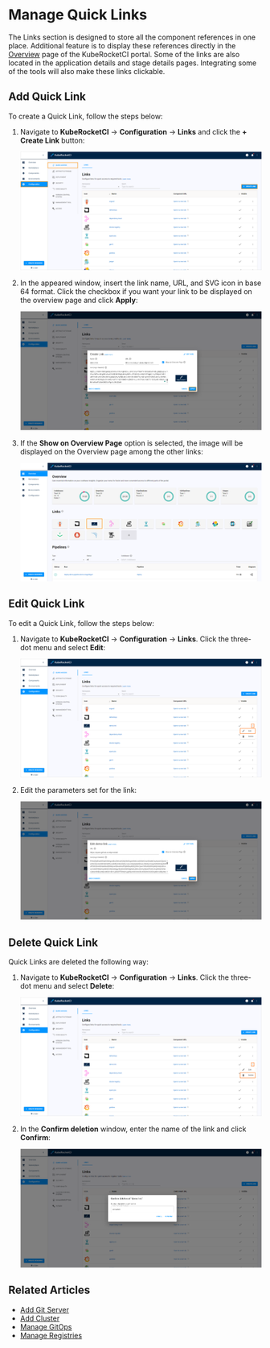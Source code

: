 # Manage Quick Links

The Links section is designed to store all the component references in one place. Additional feature is to display these references directly in the [Overview](index.md) page of the KubeRocketCI portal. Some of the links are also located in the application details and stage details pages. Integrating some of the tools will also make these links clickable.

## Add Quick Link

To create a Quick Link, follow the steps below:

1. Navigate to **KubeRocketCI** -> **Configuration** -> **Links** and click the **+ Create Link** button:

    ![Links section](../assets/user-guide/links_section.png "Links section")

2. In the appeared window, insert the link name, URL, and SVG icon in base 64 format. Click the checkbox if you want your link to be displayed on the overview page and click **Apply**:

    ![Create reference menu](../assets/user-guide/create_link_menu.png "Create reference menu")

3. If the **Show on Overview Page** option is selected, the image will be displayed on the Overview page among the other links:

    ![Added link](../assets/user-guide/links_on_the_overview.png "Added link")

## Edit Quick Link

To edit a Quick Link, follow the steps below:

1. Navigate to **KubeRocketCI** -> **Configuration** -> **Links**. Click the three-dot menu and select **Edit**:

    ![Edit link button](../assets/user-guide/edit_link_button.png "Edit link button")

2. Edit the parameters set for the link:

    ![Edit link menu](../assets/user-guide/edit_link_menu.png "Edit link menu")

## Delete Quick Link

Quick Links are deleted the following way:

1. Navigate to **KubeRocketCI** -> **Configuration** -> **Links**. Click the three-dot menu and select **Delete**:

    ![Delete link button](../assets/user-guide/delete_link_button.png "Delete link button")

2. In the **Confirm deletion** window, enter the name of the link and click **Confirm**:

    ![Delete link menu](../assets/user-guide/delete_link_menu.png "Delete link menu")

## Related Articles

* [Add Git Server](add-git-server.md)
* [Add Cluster](add-cluster.md)
* [Manage GitOps](gitops.md)
* [Manage Registries](manage-change-container-registry.md)
